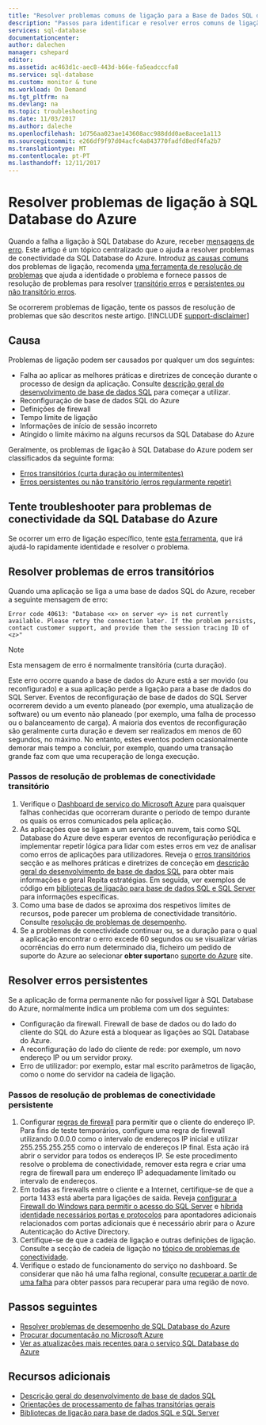 ```yaml
---
title: "Resolver problemas comuns de ligação para a Base de Dados SQL do Azure"
description: "Passos para identificar e resolver erros comuns de ligação de SQL Database do Azure."
services: sql-database
documentationcenter: 
author: dalechen
manager: cshepard
editor: 
ms.assetid: ac463d1c-aec8-443d-b66e-fa5eadcccfa8
ms.service: sql-database
ms.custom: monitor & tune
ms.workload: On Demand
ms.tgt_pltfrm: na
ms.devlang: na
ms.topic: troubleshooting
ms.date: 11/03/2017
ms.author: daleche
ms.openlocfilehash: 1d756aa023ae143608acc988ddd0ae8acee1a113
ms.sourcegitcommit: e266df9f97d04acfc4a843770fadfd8edf4fa2b7
ms.translationtype: MT
ms.contentlocale: pt-PT
ms.lasthandoff: 12/11/2017
---
```

# <a name="troubleshoot-connection-issues-to-azure-sql-database"></a>Resolver problemas de ligação à SQL Database do Azure
Quando a falha a ligação à SQL Database do Azure, receber [mensagens de erro](sql-database-develop-error-messages.md). Este artigo é um tópico centralizado que o ajuda a resolver problemas de conectividade da SQL Database do Azure. Introduz [as causas comuns](#cause) dos problemas de ligação, recomenda [uma ferramenta de resolução de problemas](#try-the-troubleshooter-for-azure-sql-database-connectivity-issues) que ajuda a identidade o problema e fornece passos de resolução de problemas para resolver [transitório erros](#troubleshoot-transient-errors) e [persistentes ou não transitório erros](#troubleshoot-persistent-errors). 

Se ocorrerem problemas de ligação, tente os passos de resolução de problemas que são descritos neste artigo.
[!INCLUDE [support-disclaimer](../../includes/support-disclaimer.md)]

## <a name="cause"></a>Causa
Problemas de ligação podem ser causados por qualquer um dos seguintes:

* Falha ao aplicar as melhores práticas e diretrizes de conceção durante o processo de design da aplicação.  Consulte [descrição geral do desenvolvimento de base de dados SQL](sql-database-develop-overview.md) para começar a utilizar.
* Reconfiguração de base de dados SQL do Azure
* Definições de firewall
* Tempo limite de ligação
* Informações de início de sessão incorreto
* Atingido o limite máximo na alguns recursos da SQL Database do Azure

Geralmente, os problemas de ligação à SQL Database do Azure podem ser classificados da seguinte forma:

* [Erros transitórios (curta duração ou intermitentes)](#troubleshoot-transient-errors)
* [Erros persistentes ou não transitório (erros regularmente repetir)](#troubleshoot-persistent-errors)

## <a name="try-the-troubleshooter-for-azure-sql-database-connectivity-issues"></a>Tente troubleshooter para problemas de conectividade da SQL Database do Azure
Se ocorrer um erro de ligação específico, tente [esta ferramenta](https://support.microsoft.com/help/10085/troubleshooting-connectivity-issues-with-microsoft-azure-sql-database), que irá ajudá-lo rapidamente identidade e resolver o problema.

## <a name="troubleshoot-transient-errors"></a>Resolver problemas de erros transitórios

Quando uma aplicação se liga a uma base de dados SQL do Azure, receber a seguinte mensagem de erro:

```
Error code 40613: "Database <x> on server <y> is not currently available. Please retry the connection later. If the problem persists, contact customer support, and provide them the session tracing ID of <z>"
```

> [!NOTE]
> Esta mensagem de erro é normalmente transitória (curta duração).
> 
> 

Este erro ocorre quando a base de dados do Azure está a ser movido (ou reconfigurado) e a sua aplicação perde a ligação para a base de dados do SQL Server. Eventos de reconfiguração de base de dados do SQL Server ocorrerem devido a um evento planeado (por exemplo, uma atualização de software) ou um evento não planeado (por exemplo, uma falha de processo ou o balanceamento de carga). A maioria dos eventos de reconfiguração são geralmente curta duração e devem ser realizados em menos de 60 segundos, no máximo. No entanto, estes eventos podem ocasionalmente demorar mais tempo a concluir, por exemplo, quando uma transação grande faz com que uma recuperação de longa execução.

### <a name="steps-to-resolve-transient-connectivity-issues"></a>Passos de resolução de problemas de conectividade transitório

1. Verifique o [Dashboard de serviço do Microsoft Azure](https://azure.microsoft.com/status) para quaisquer falhas conhecidas que ocorreram durante o período de tempo durante os quais os erros comunicados pela aplicação.
2. As aplicações que se ligam a um serviço em nuvem, tais como SQL Database do Azure deve esperar eventos de reconfiguração periódica e implementar repetir lógica para lidar com estes erros em vez de analisar como erros de aplicações para utilizadores. Reveja o [erros transitórios](sql-database-connectivity-issues.md) secção e as melhores práticas e diretrizes de conceção em [descrição geral do desenvolvimento de base de dados SQL](sql-database-develop-overview.md) para obter mais informações e geral Repita estratégias. Em seguida, ver exemplos de código em [bibliotecas de ligação para base de dados SQL e SQL Server](sql-database-libraries.md) para informações específicas.
3. Como uma base de dados se aproxima dos respetivos limites de recursos, pode parecer um problema de conectividade transitório. Consulte [resolução de problemas de desempenho](sql-database-troubleshoot-performance.md).
4. Se a problemas de conectividade continuar ou, se a duração para o qual a aplicação encontrar o erro excede 60 segundos ou se visualizar várias ocorrências do erro num determinado dia, ficheiro um pedido de suporte do Azure ao selecionar **obter suporta**no [suporte do Azure](https://azure.microsoft.com/support/options) site.

## <a name="troubleshoot-persistent-errors"></a>Resolver erros persistentes
Se a aplicação de forma permanente não for possível ligar à SQL Database do Azure, normalmente indica um problema com um dos seguintes:

* Configuração da firewall. Firewall de base de dados ou do lado do cliente do SQL do Azure está a bloquear as ligações ao SQL Database do Azure.
* A reconfiguração do lado do cliente de rede: por exemplo, um novo endereço IP ou um servidor proxy.
* Erro de utilizador: por exemplo, estar mal escrito parâmetros de ligação, como o nome do servidor na cadeia de ligação.

### <a name="steps-to-resolve-persistent-connectivity-issues"></a>Passos de resolução de problemas de conectividade persistente
1. Configurar [regras de firewall](sql-database-configure-firewall-settings.md) para permitir que o cliente do endereço IP. Para fins de teste temporários, configure uma regra de firewall utilizando 0.0.0.0 como o intervalo de endereços IP inicial e utilizar 255.255.255.255 como o intervalo de endereços IP final. Esta ação irá abrir o servidor para todos os endereços IP. Se este procedimento resolve o problema de conectividade, remover esta regra e criar uma regra de firewall para um endereço IP adequadamente limitado ou intervalo de endereços. 
2. Em todas as firewalls entre o cliente e a Internet, certifique-se de que a porta 1433 está aberta para ligações de saída. Reveja [configurar a Firewall do Windows para permitir o acesso do SQL Server](https://msdn.microsoft.com/library/cc646023.aspx) e [híbrida identidade necessários portas e protocolos](https://docs.microsoft.com/azure/active-directory/connect/active-directory-aadconnect-ports) para apontadores adicionais relacionados com portas adicionais que é necessário abrir para o Azure Autenticação do Active Directory.
3. Certifique-se de que a cadeia de ligação e outras definições de ligação. Consulte a secção de cadeia de ligação no [tópico de problemas de conectividade](sql-database-connectivity-issues.md#connections-to-sql-database).
4. Verifique o estado de funcionamento do serviço no dashboard. Se considerar que não há uma falha regional, consulte [recuperar a partir de uma falha](sql-database-disaster-recovery.md) para obter passos para recuperar para uma região de novo.

## <a name="next-steps"></a>Passos seguintes
* [Resolver problemas de desempenho de SQL Database do Azure](sql-database-troubleshoot-performance.md)
* [Procurar documentação no Microsoft Azure](http://azure.microsoft.com/search/documentation/)
* [Ver as atualizações mais recentes para o serviço SQL Database do Azure](http://azure.microsoft.com/updates/?service=sql-database)

## <a name="additional-resources"></a>Recursos adicionais
* [Descrição geral do desenvolvimento de base de dados SQL](sql-database-develop-overview.md)
* [Orientações de processamento de falhas transitórias gerais](../best-practices-retry-general.md)
* [Bibliotecas de ligação para base de dados SQL e SQL Server](sql-database-libraries.md)

